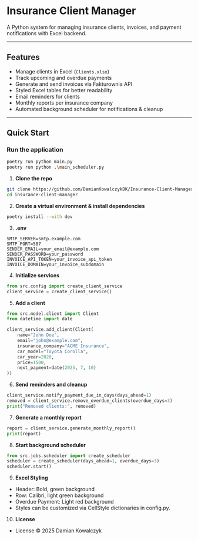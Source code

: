# Insurance Client Manager

A Python system for managing insurance clients, invoices, and payment notifications with Excel backend.  

---

## Features

- Manage clients in Excel (`Clients.xlsx`)  
- Track upcoming and overdue payments  
- Generate and send invoices via Fakturownia API  
- Styled Excel tables for better readability  
- Email reminders for clients  
- Monthly reports per insurance company  
- Automated background scheduler for notifications & cleanup  

---

## Quick Start
### Run the application
```bash
poetry run python main.py
poetry run python .\main_scheduler.py
```
1. **Clone the repo**
```bash
git clone https://github.com/DamianKowalczykDK/Insurance-Client-Manager
cd insurance-client-manager
```
2. **Create a virtual environment & install dependencies** 
```bash
poetry install --with dev
```
3. **.env**
```text
SMTP_SERVER=smtp.example.com
SMTP_PORT=587
SENDER_EMAIL=your_email@example.com
SENDER_PASSWORD=your_password
INVOICE_API_TOKEN=your_invoice_api_token
INVOICE_DOMAIN=your_invoice_subdomain
```
4. **Initialize services**
```python
from src.config import create_client_service
client_service = create_client_service()
```
5. **Add a client**
```python
from src.model.client import Client
from datetime import date

client_service.add_client(Client(
    name="John Doe",
    email="john@example.com",
    insurance_company="ACME Insurance",
    car_model="Toyota Corolla",
    car_year=2020,
    price=1500,
    next_payment=date(2025, 7, 10)
))
```
6. **Send reminders and cleanup**
```python
client_service.notify_payment_due_in_days(days_ahead=1)
removed = client_service.remove_overdue_clients(overdue_days=3)
print("Removed clients:", removed)
```
7. **Generate a monthly report**
```python
report = client_service.generate_monthly_report()
print(report)
```
8. **Start background scheduler**
```python
from src.jobs.scheduler import create_scheduler
scheduler = create_scheduler(days_ahead=1, overdue_days=3)
scheduler.start()
```
9. **Excel Styling**

- Header: Bold, green background
- Row: Calibri, light green background
- Overdue Payment: Light red background
- Styles can be customized via CellStyle dictionaries in config.py.

10. **License**
- License © 2025 Damian Kowalczyk